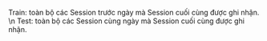 Train: toàn bộ các Session trước ngày mà Session cuối cùng được ghi nhận. \n
Test: toàn bộ các Session cùng ngày mà Session cuối cùng được ghi nhận.
